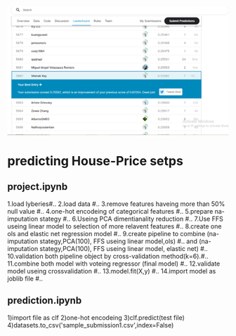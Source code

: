 
![Markdown Logo](https://github.com/mainak-cmd/House-Price/blob/main/screenshots/Kaggle_rank_2.png)


# predicting House-Price setps 
## project.ipynb 
  1.load lyberies#..
  2.load data #..
  3.remove features haveing more than 50% null value #..
  4.one-hot encodeing of categorical features #..
  5.prepare na-imputation stategy #..
  6.Useing PCA dimentianality reduction #..
  7.Use FFS useing linear model to selection of more  relavent features #..
  8.create one ols and elastic net regression model #..
  9.create pipeline to combine (na-imputation stategy,PCA(100), FFS useing linear model,ols) #..
    and  (na-imputation stategy,PCA(100), FFS useing linear model, elastic net) #..
  10.validation both  pipeline object by cross-validation method(k=6).#..
  11.combine both model with voteing regressor (final model) #..
  12.validate model useing crossvalidation #..
  13.model.fit(X,y) #..
  14.import model as joblib file #..


## prediction.ipynb
  1)import file as clf 
  2)one-hot encodeing 
  3)clf.predict(test file) 
  4)datasets.to_csv('sample_submission1.csv',index=False) 



 
